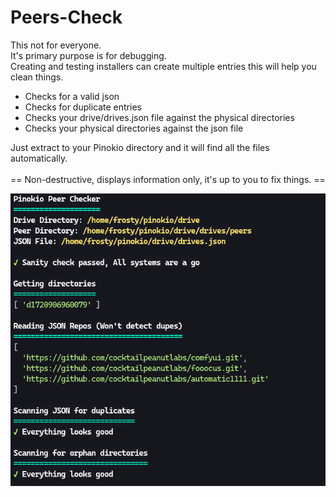 # Peers-Check
This not for everyone. <br> 
It's primary purpose is for debugging.<br>
Creating and testing installers can create multiple entries this will help you clean things.<br>

- Checks for a valid json
- Checks for duplicate entries
- Checks your drive/drives.json file against the physical directories
- Checks your physical directories against the json file

Just extract to your Pinokio directory and it will find all the files automatically.<br><br>
== Non-destructive, displays information only, it's up to you to fix things. ==

![screenshot](assets/screenshot.png)
